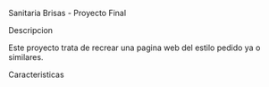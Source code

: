 Sanitaria Brisas   -   Proyecto Final


Descripcion

Este proyecto trata de recrear una pagina web del estilo pedido ya o similares.


Caracteristicas


